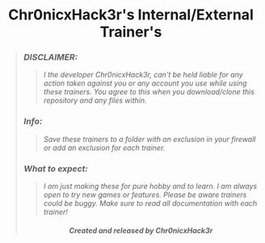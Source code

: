 # <center> Chr0nicxHack3r's Internal/External Trainer's </center>
>### ***DISCLAIMER:***
>>*I the developer Chr0nicxHack3r, can't be held liable for any action taken against you or any account you use while using these trainers. You agree to this when you download/clone this repository and any files within.*<br>
>### ***Info:***
>>*Save these trainers to a folder with an exclusion in your firewall or add an exclusion for each trainer.*<br>
>### ***What to expect:***
>>*I am just making these for pure hobby and to learn. I am always open to try new games or features. Please be aware trainers could be buggy. Make sure to read all documentation with each trainer!*<br>
>###### <center> ***Created and released by Chr0nicxHack3r*** </center>
